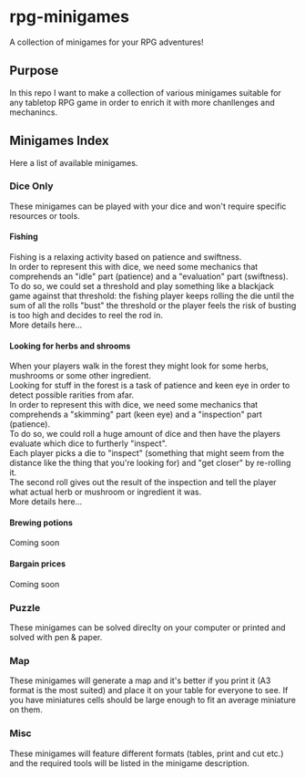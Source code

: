 # rpg-minigames
A collection of minigames for your RPG adventures!

## Purpose
In this repo I want to make a collection of various minigames suitable for any tabletop RPG game in order to enrich it with more chanllenges and mechanincs.

## Minigames Index
Here a list of available minigames.

### Dice Only
These minigames can be played with your dice and won't require specific resources or tools.

#### Fishing
Fishing is a relaxing activity based on patience and swiftness.  
In order to represent this with dice, we need some mechanics that comprehends an "idle" part (patience) and a "evaluation" part (swiftness).  
To do so, we could set a threshold and play something like a blackjack game against that threshold: the fishing player keeps rolling the die until the sum of all the rolls "bust" the threshold or the player feels the risk of busting is too high and decides to reel the rod in.  
More details here...

#### Looking for herbs and shrooms
When your players walk in the forest they might look for some herbs, mushrooms or some other ingredient.  
Looking for stuff in the forest is a task of patience and keen eye in order to detect possible rarities from afar.  
In order to represent this with dice, we need some mechanics that comprehends a "skimming" part (keen eye) and a "inspection" part (patience).  
To do so, we could roll a huge amount of dice and then have the players evaluate which dice to furtherly "inspect".  
Each player picks a die to "inspect" (something that might seem from the distance like the thing that you're looking for) and "get closer" by re-rolling it.  
The second roll gives out the result of the inspection and tell the player what actual herb or mushroom or ingredient it was.  
More details here...

#### Brewing potions
Coming soon
#### Bargain prices
Coming soon

### Puzzle
These minigames can be solved direclty on your computer or printed and solved with pen & paper.

### Map
These minigames will generate a map and it's better if you print it (A3 format is the most suited) and place it on your table for everyone to see. If you have miniatures cells should be large enough to fit an average miniature on them.

### Misc
These minigames will feature different formats (tables, print and cut etc.) and the required tools will be listed in the minigame description.
